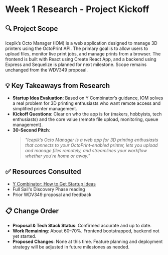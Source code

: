# Week 1 Research - Project Kickoff

## 🔍 Project Scope

Icepik’s Octo Manager (IOM) is a web application designed to manage 3D printers using the OctoPrint API. The primary goal is to allow users to upload files, monitor live print jobs, and manage prints from a browser. The frontend is built with React using Create React App, and a backend using Express and Sequelize is planned for next milestone. Scope remains unchanged from the WDV349 proposal.

## 💡 Key Takeaways from Research

- **Startup Idea Evaluation**: Based on Y Combinator’s guidance, IOM solves a real problem for 3D printing enthusiasts who want remote access and simplified printer management.
- **Kickoff Questions**: Clear on who the app is for (makers, hobbyists, tech enthusiasts) and the core value (remote file upload, monitoring, queue management).
- **30-Second Pitch**:
  > _"Icepik’s Octo Manager is a web app for 3D printing enthusiasts that connects to your OctoPrint-enabled printer, lets you upload and manage files remotely, and streamlines your workflow whether you're home or away."_

## ✅ Resources Consulted

- [Y Combinator: How to Get Startup Ideas](https://www.youtube.com/watch?v=5e0a6sgdf6U)
- Full Sail's Discovery Phase reading
- Prior WDV349 proposal and feedback

## 📋 Change Order

- **Proposal & Tech Stack Status**: Confirmed accurate and up to date.
- **Work Remaining**: About 60–70%. Frontend bootstrapped, backend not yet started.
- **Proposed Changes**: None at this time. Feature planning and deployment strategy will be adjusted in future milestones as needed.
